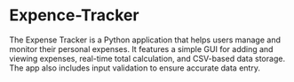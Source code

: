 # Expence-Tracker
The Expense Tracker is a Python application that helps users manage and monitor their personal expenses. It features a simple GUI for adding and viewing expenses, real-time total calculation, and CSV-based data storage. The app also includes input validation to ensure accurate data entry.

